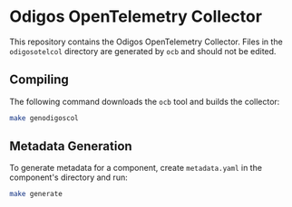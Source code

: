 # Odigos OpenTelemetry Collector

This repository contains the Odigos OpenTelemetry Collector.
Files in the `odigosotelcol` directory are generated by `ocb` and should not be edited.

## Compiling

The following command downloads the `ocb` tool and builds the collector:

```bash
make genodigoscol
```

## Metadata Generation

To generate metadata for a component, create `metadata.yaml` in the component's directory and run:

```bash
make generate
```